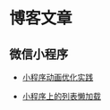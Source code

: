 # 博客文章

## 微信小程序
* [小程序动画优化实践](https://github.com/jiulanrensan/jiuBlog/tree/main/wxminapp/animationOptimization)

* [小程序上的列表懒加载](https://github.com/jiulanrensan/jiuBlog/blob/main/wxminapp/list-lazyLoad/readme.md)